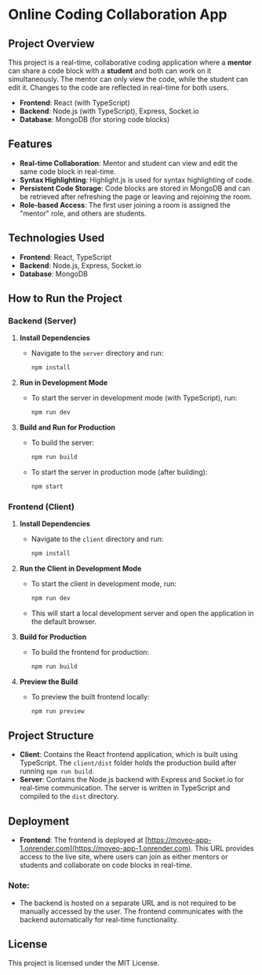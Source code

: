 # Online Coding Collaboration App

## Project Overview

This project is a real-time, collaborative coding application where a **mentor** can share a code block with a **student** and both can work on it simultaneously. The mentor can only view the code, while the student can edit it. Changes to the code are reflected in real-time for both users.

- **Frontend**: React (with TypeScript)
- **Backend**: Node.js (with TypeScript), Express, Socket.io
- **Database**: MongoDB (for storing code blocks)

## Features

- **Real-time Collaboration**: Mentor and student can view and edit the same code block in real-time.
- **Syntax Highlighting**: Highlight.js is used for syntax highlighting of code.
- **Persistent Code Storage**: Code blocks are stored in MongoDB and can be retrieved after refreshing the page or leaving and rejoining the room.
- **Role-based Access**: The first user joining a room is assigned the "mentor" role, and others are students.

## Technologies Used

- **Frontend**: React, TypeScript
- **Backend**: Node.js, Express, Socket.io
- **Database**: MongoDB

## How to Run the Project

### Backend (Server)

1. **Install Dependencies**
   - Navigate to the `server` directory and run:
     ```bash
     npm install
     ```

2. **Run in Development Mode**
   - To start the server in development mode (with TypeScript), run:
     ```bash
     npm run dev
     ```

3. **Build and Run for Production**
   - To build the server:
     ```bash
     npm run build
     ```
   - To start the server in production mode (after building):
     ```bash
     npm start
     ```

### Frontend (Client)

1. **Install Dependencies**
   - Navigate to the `client` directory and run:
     ```bash
     npm install
     ```

2. **Run the Client in Development Mode**
   - To start the client in development mode, run:
     ```bash
     npm run dev
     ```
   - This will start a local development server and open the application in the default browser.

3. **Build for Production**
   - To build the frontend for production:
     ```bash
     npm run build
     ```

4. **Preview the Build**
   - To preview the built frontend locally:
     ```bash
     npm run preview
     ```

## Project Structure

- **Client**: Contains the React frontend application, which is built using TypeScript. The `client/dist` folder holds the production build after running `npm run build`.
- **Server**: Contains the Node.js backend with Express and Socket.io for real-time communication. The server is written in TypeScript and compiled to the `dist` directory.

## Deployment

- **Frontend**: The frontend is deployed at [https://moveo-app-1.onrender.com](https://moveo-app-1.onrender.com). This URL provides access to the live site, where users can join as either mentors or students and collaborate on code blocks in real-time.

### Note:
- The backend is hosted on a separate URL and is not required to be manually accessed by the user. The frontend communicates with the backend automatically for real-time functionality.

## License

This project is licensed under the MIT License.
